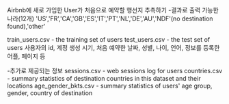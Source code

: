 Airbnb에 새로 가입한 User가 처음으로 예약할 행선지 추측하기
-결과로 출력 가능한 나라(12개)
'US','FR','CA','GB','ES','IT','PT','NL','DE','AU','NDF'(no destination found),'other'

train_users.csv - the training set of users
test_users.csv - the test set of users
사용자의 id, 계정 생성 시기, 처음 예약한 날짜, 성별, 나이, 언어, 정보를 등록한 어플, 페이지 등

-추가로 제공되는 정보
sessions.csv - web sessions log for users
countries.csv - summary statistics of destination countries in this dataset and their locations
age_gender_bkts.csv - summary statistics of users' age group, gender, country of destination
